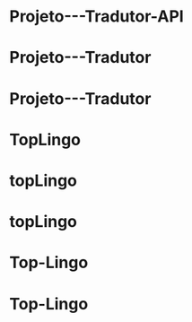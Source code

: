 # Projeto---Tradutor-API
# Projeto---Tradutor
# Projeto---Tradutor
# TopLingo
# topLingo
# topLingo
# Top-Lingo
# Top-Lingo
